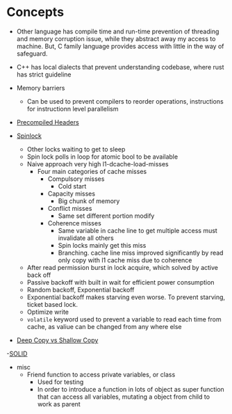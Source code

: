 # Concepts
- Other language has compile time and run-time prevention of threading and memory corruption issue, while they abstract away my access to machine. But, C family language provides access with little in the way of safeguard.
- C++ has local dialects that prevent understanding codebase, where rust has strict guideline

- Memory barriers
    - Can be used to prevent compilers to reorder operations, instructions for instructionn level parallelism

- [Precompiled Headers](https://gcc.gnu.org/onlinedocs/gcc/Precompiled-Headers.html)

- [Spinlock](https://github.com/CoffeeBeforeArch/spinlocks)
    - Other locks waiting to get to sleep
    - Spin lock polls in loop for atomic bool to be available
    - Naive approach very high l1-dcache-load-misses
        - Four main categories of cache misses
            - Compulsory misses
                - Cold start
            - Capacity misses
                - Big chunk of memory
            - Conflict misses
                - Same set different portion modify
            - Coherence misses
                - Same variable in cache line to get multiple access must invalidate all others
                - Spin locks mainly get this miss
                - Branching. cache line miss improved significantly by read only copy with l1 cache miss due to coherence
    - After read permission burst in lock acquire, which solved by active back off
    - Passive backoff with built in wait for efficient power consumption
    - Random backoff, Exponential backoff
    - Exponential backoff makes starving even worse. To prevent starving, ticket based lock.
    - Optimize write
    - `volatile` keyword used to prevent a variable to read each time from cache, as valiue can be changed from any where else

- [Deep Copy vs Shallow Copy](https://stackoverflow.com/questions/24253344/is-it-possible-to-make-a-type-only-movable-and-not-copyable?rq=1)

-[SOLID](https://youtu.be/Ntraj80qN2k)

- misc
    - Friend function to access private variables, or class
        - Used for testing
        - In order to introduce a function in lots of object as super function that can access all variables, mutating a object from child to work as parent